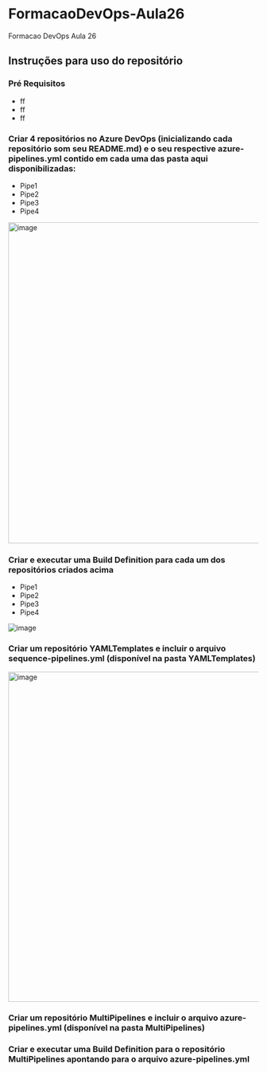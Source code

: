 # FormacaoDevOps-Aula26
Formacao DevOps Aula 26

## Instruções para uso do repositório

### Pré Requisitos
- ff
- ff
- ff

### Criar 4 repositórios no Azure DevOps (inicializando cada repositório som seu README.md) e o seu respective azure-pipelines.yml contido em cada uma das pasta aqui disponibilizadas:
- Pipe1
- Pipe2
- Pipe3
- Pipe4

<img width="645" alt="image" src="https://github.com/azurenapratica/FormacaoDevOps-Aula26/assets/8333012/08ecb263-79b2-4f2f-86c3-08112da510aa">

### Criar e executar uma Build Definition para cada um dos repositórios criados acima
- Pipe1
- Pipe2
- Pipe3
- Pipe4

![image](https://github.com/azurenapratica/FormacaoDevOps-Aula26/assets/8333012/8ac80d37-bf66-4022-b7ee-eac62d6bc25c)

### Criar um repositório YAMLTemplates e incluir o arquivo sequence-pipelines.yml (disponível na pasta YAMLTemplates)
<img width="663" alt="image" src="https://github.com/azurenapratica/FormacaoDevOps-Aula26/assets/8333012/e03cda40-3ca2-431c-9eed-457329ac074b">


### Criar um repositório MultiPipelines e incluir o arquivo azure-pipelines.yml (disponível na pasta MultiPipelines)

### Criar e executar uma Build Definition para o repositório MultiPipelines apontando para o arquivo azure-pipelines.yml


